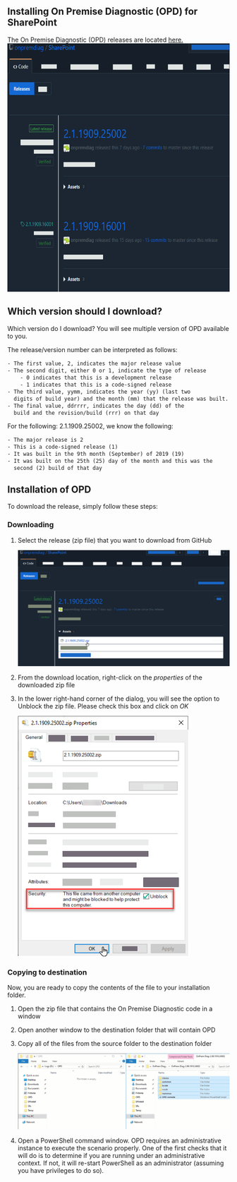 ## Installing On Premise Diagnostic (OPD) for SharePoint

The On Premise Diagnostic (OPD) releases are located [here.](https://github.com/onpremdiag/SharePoint/releases)
<img src="./media/releaserepo.png" alt="Releases" height="563" width="585"/>

## Which version should I download?

Which version do I download?
You will see multiple version of OPD available to you.

The release/version number can be interpreted as follows:

	- The first value, 2, indicates the major release value
	- The second digit, either 0 or 1, indicate the type of release
		- 0 indicates that this is a development release
		- 1 indicates that this is a code-signed release
	- The third value, yymm, indicates the year (yy) (last two 
	  digits of build year) and the month (mm) that the release was built.
	- The final value, ddrrrr, indicates the day (dd) of the 
	  build and the revision/build (rrr) on that day

For the following: 2.1.1909.25002, we know the following:

	- The major release is 2
	- This is a code-signed release (1)
	- It was built in the 9th month (September) of 2019 (19)
	- It was built on the 25th (25) day of the month and this was the 
	  second (2) build of that day
 
## Installation of OPD
To download the release, simply follow these steps:

### Downloading

1. Select the release (zip file) that you want to download from GitHub

	<img src="./media/selectrelease.png" alt="Select the release to download" />

2. From the download location, right-click on the *properties* of the downloaded zip file
3. In the lower right-hand corner of the dialog, you will see the option to Unblock the zip file. Please check this box and click on *OK* 

	<img src="./media/unblockzip.png" alt="Unblock the zip file" />

### Copying to destination

Now, you are ready to copy the contents of the file to your installation folder.

1. Open the zip file that contains the On Premise Diagnostic code in a window
2. Open another window to the destination folder that will contain OPD
3. Copy all of the files from the source folder to the destination folder

	<img src="./media/OPD-CopyFiles.gif" alt="Copy files from source to destination" />

4. Open a PowerShell command window. OPD requires an administrative instance to execute the scenario properly. One of the first
checks that it will do is to determine if you are running under an administrative context. If not, it will re-start PowerShell
as an administrator (assuming you have privileges to do so).
